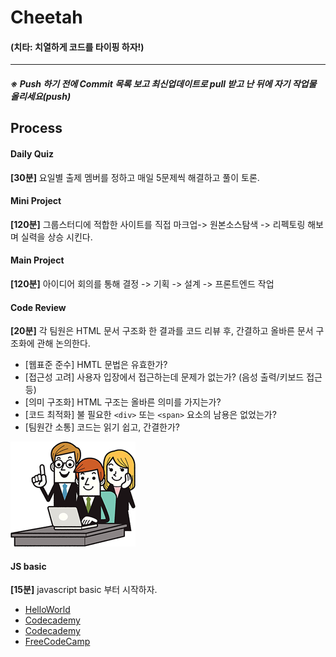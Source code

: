 # Cheetah
#### (치타: 치열하게 코드를 타이핑 하자!)
---------------------------------------------------------------------------
##### ※ Push 하기 전에 Commit 목록 보고 최신업데이트로 pull 받고 난 뒤에 자기 작업물 올리세요(push)

## Process

#### Daily Quiz
**[30분]** 요일별 출제 멤버를 정하고 매일 5문제씩 해결하고 풀이 토론.  

#### Mini Project
**[120분]** 그룹스터디에 적합한 사이트를 직접 마크업-> 원본소스탐색 -> 리펙토링 해보며 실력을 상승 시킨다.

#### Main Project
**[120분]** 아이디어 회의를 통해 결정 -> 기획 -> 설계 -> 프론트엔드 작업   

#### Code Review
**[20분]** 각 팀원은 HTML 문서 구조화 한 결과를 코드 리뷰 후, 간결하고 올바른 문서 구조화에 관해 논의한다.

- [웹표준 준수] HMTL 문법은 유효한가?
- [접근성 고려] 사용자 입장에서 접근하는데 문제가 없는가? (음성 출력/키보드 접근 등)
- [의미 구조화] HTML 구조는 올바른 의미를 가지는가?
- [코드 최적화] 불 필요한 `<div>` 또는 `<span>` 요소의 남용은 없었는가?
- [팀원간 소통] 코드는 읽기 쉽고, 간결한가?

![over-the-shoulder-code-review](./3_images/main_code_review.png)

#### JS basic
**[15분]** javascript basic 부터 시작하자.
- [HelloWorld](http://tryhelloworld.co.kr/)
- [Codecademy](https://www.codecademy.com/ko/tracks/javascript-ko)
- [Codecademy](https://www.codecademy.com/learn/javascript)
- [FreeCodeCamp](https://www.freecodecamp.com/)
